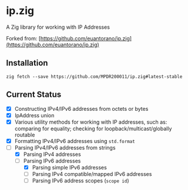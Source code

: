 # ip.zig

A Zig library for working with IP Addresses

Forked from: [https://github.com/euantorano/ip.zig](https://github.com/euantorano/ip.zig)

## Installation

```
zig fetch --save https://github.com/MPDR200011/ip.zig#latest-stable
```

## Current Status

- [X] Constructing IPv4/IPv6 addresses from octets or bytes
- [X] IpAddress union
- [X] Various utility methods for working with IP addresses, such as: comparing for equality; checking for loopback/multicast/globally routable
- [X] Formatting IPv4/IPv6 addresses using `std.format`
- [ ] Parsing IPv4/IPv6 addresses from strings
    - [X] Parsing IPv4 addresses
    - [ ] Parsing IPv6 addresses
        - [X] Parsing simple IPv6 addresses
        - [ ] Parsing IPv4 compatible/mapped IPv6 addresses
        - [ ] Parsing IPv6 address scopes (`scope id`)